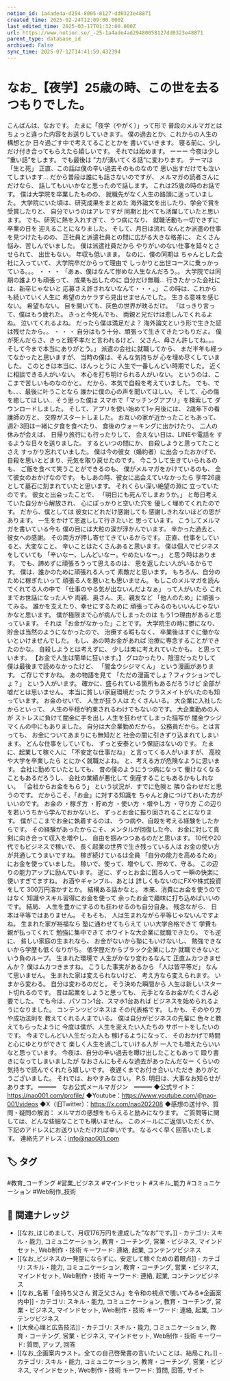 ```yaml
---
notion_id: 1a4ade4a-d294-8005-8127-dd0323e48871
created_time: 2025-02-24T12:09:00.000Z
last_edited_time: 2025-03-17T01:32:00.000Z
url: https://www.notion.so/_-25-1a4ade4ad29480058127dd0323e48871
parent_type: database_id
archived: False
sync_time: 2025-07-12T14:41:59.432394
---
```


# なお_【夜学】25歳の時、この世を去るつもりでした。

こんばんは、なおです。
たまに「夜学（やがく）」って形で
普段のメルマガとは
ちょっと違った内容をお送りしていきます。
僕の過去とか、これからの人生の構想とか
日々過ごす中で考えてることとかを
書いていきます。
寝る前に、少しだけ付き合ってもらえたら嬉しいです。
それでは始めます。
ーーー
今夜は少し
”重い話”をします。
でも最後は
”力が湧いてくる話”に変わります。
テーマは「生と死」
正直、この話は僕の辛い過去そのものなので
思い出すだけでも泣いてしまいます...
だから普段は誰にも話さないのですが、
メルマガの読者さんにだけなら、
話してもいいかなと思ったので話します。
これは25歳の時のお話です。
僕は大学院を卒業したものの、
就職先がなく人生の路頭に迷っていました。
大学院にいた頃は、研究成果をまとめた
海外論文を出したり、学会で賞を受賞したりと、
自分でいうのはアレですが
同期と比べても活躍していたと思います。
でも、研究に熱を入れすぎて、うつ病になり、
就職活動も一切できずに卒業の日を
迎えることになりました。
そして、月日は流れ
なんとか派遣の仕事を見つけたものの、
正社員と派遣社員との間に広がる大きな格差に、
たくさん悩み、苦しんでいました。
僕は派遣社員だから
やりがいのない仕事を延々とさせられて、
出世もない。
年収も低いまま。
なのに、僕の同期は
ちゃんとした会社に入っていて、
大学院卒だからって理由で
しっかりと出世コースに乗っかっている。。。
・
・
・
「あぁ、僕はなんて惨めな人生なんだろう。。
大学院では同期の誰よりも頑張って、
成果も出したのに
自分だけ無職...
行きたかった会社には、新卒じゃないと
応募さえ許されないなんて・・・。」
この時は、これからも続いていく人生に
希望のカケラすら見出せませんでした。
生きる意味を感じない。
希望もない。
目を開いても、灰色の世界が映るだけ。
「はっきり言って、僕はもう疲れた。
きっと今死んでも、
両親と兄だけは悲しんでくれるよね。
泣いてくれるよね。
だったら僕は満足だよ？
海外論文という形で生きた証は残せたから。。
・
・
・
自分はもう十分、頑張って生きてきたつもりだよ。
僕が死んだらさ、きっと親不孝だと言われるけど、
父さん、母さん許してね。。。
そして今まで本当にありがとう。」
派遣の会社に就職してから、
まだ半年も経ってなかったと思いますが、
当時の僕は、そんな気持ちが
心を埋め尽くしていました。
このときは本当に、ほんっとうに
人生で一番しんどい時期でした。
近くに相談できる人がいない。
本心を打ち明けられる人がいない。
というのは、ここまで苦しいものなのかと。
だから、本気で自殺を考えていました。
でも、でも、、、最後に叶うことなら
誰かに僕の心の声を聞いてほしい。
そして、心の傷を癒してほしい...
そう思った僕は
スマホで「マッチングアプリ」を検索して
ダウンロードしました。
そして、アプリを使い始めて1ヶ月後には、
2歳年下の看護師の方と、
交際がスタートしました。
お互いの家が近かったこともあって、
週2-3回は一緒に夕食を食べたり、
食後のウォーキングに出かけたり、
二人の休みが会えば、
日帰り旅行にも行ったりして、
会えない日は、LINEや電話を
するような日々を送りました。
するといつの間にか、
自殺しようと思ってたことさえ
すっかり忘れていました。
僕は今の彼女（婚約者）に出会ったおかげで、
自殺を思いとどまり、元気を取り戻せたのです。
今こうして生きていられるのも、
ご飯を食べて笑うことができるのも、
僕がメルマガをかけているのも、
全て彼女のおかげなのです。
もしあの時、彼女に出会えていなかったら
享年26歳として墓石に刻まれていたと思います。
それくらい深い絶望の淵に
立っていたのです。
彼女と出会ったことで、
「明日にも死んでしまおうか。」
と毎日考えていた自分から解放され、
心にぽっかりと空いた穴を
優しく埋めてくれたのです。
だから、僕としては
彼女にどれだけ感謝しても
感謝しきれないほどの恩があります。
一生をかけて恩返しして行きたいと
思っています。
こうしてメルマガを書いている今も
僕の目には大粒の涙が浮かんでいます。
辛かった過去と、彼女への感謝。
その両方が押し寄せてきているからです。
正直、仕事をしていると、大変なこと、
辛いことはたくさんあると思います。
僕は個人でビジネスをしていても
「辛いなー、しんどいなー。やめたいなー。」
と思う時はあります。
でも、諦めずに頑張ろうって思えるのは、
恩を返したい人がいるからです。
僕は、誰かのために頑張れる人って
素敵だと思います。
もちろん、自分のために稼ぎたいって
頑張る人を悪いとも思いません。
もしこのメルマガを読んでくれてる人の中で
「仕事のやる気が出ないんだよなぁ」
って人がいたら
これまでお世話になった人や
両親、奥さん、夫、親友など
「他人のため」に頑張ってみる。
誰かを支えたり、幸せにするために
頑張ってみるのもいいんじゃないかなと思います。
僕が極限まで心が病んでしまったのは
もう1つ理由があると思っています。
それは「お金がなかった」ことです。
大学院生の時に鬱になり、
貯金は当然のようになかったので、
治療する暇もなく、
卒業後はすぐに働かないといけませんでした。
もし、あの時お金があれば
治療に専念することができたのかな。
自殺しようとは考えずに、
少しは楽に考えれていたかも。
と思っています。
【お金で人生は簡単に狂います。】
グロかったり、陰湿だったりして
僕は最後まで読めなかったけど、
「闇金ウシジマくん」
という漫画があります。
ご存じですかね。
あの物語を見て
「ただの漫画でしょ？フィクションでしょ？」
という人がいます。
確かに、盛られている箇所もあるだろうけど
全部が嘘だとは思いません。
本当に貧しい家庭環境だった
クラスメイトがいたのも知っています。
お金のせいで、
人生が狂う人は
たくさんいる。
大企業に入社したからといって、
人生の平穏が約束されるわけでもないのです。
大企業勤めの人が
ストレスに負けて闇金に手を出し
人生を狂わせてしまった描写が
闇金ウシジマくんの中にもありました。
自分は大企業勤めだから。
公務員だから。とは言っても、
お金についてあまりにも無知だと
社会の闇に引きずり込まれてしまいます。
どんな仕事をしていても、
ずっと安泰という保証はないのです。
たまに、起業して稼ぐ人に
「不安定な仕事だね」
と言ってくる人がいますが、
高校や大学を卒業したら
とにかく就職だよね。
と、考える方が危険なように思います。
会社に勤めていたとしても、
昔の僕のようにうつ病になって
働けなくなることもあるだろうし、
会社の業績が悪化して
倒産することもあるかもしれない。
「会社からお金をもらう」
という状況が、すでに危険と
隣り合わせだと思うのです。
だからこそ、「お金」に対する知識を
ちゃんと身につけておいた方がいいのです。
お金の
・稼ぎ方
・貯め方
・使い方
・増やし方
・守り方
この辺りを若いうちから学んでおかないと、
ずっとお金に振り回されることになります。
僕がここまでお金に執着するのは、
うつ病や、自殺を考える経験をしたからです。
その経験があったからこそ、メンタルが回復した今、
お金に対して真剣に向き合って収入を増やし、
自由を掴みつつあるのだと思います。
10代や20代でもビジネスで稼いで、
長く起業の世界で生き残っている人は
お金の使い方が共通してうまいですね。
稼ぎ続けているは全員
「自分の能力を高めるため」
にお金を使っていました。
稼いで、使って、増やして、貯めて、守る。
この辺りの能力アップに励んでいます。
逆に、ずっとお金に困る人って
一瞬の快楽に使いすぎてますね。
お酒やギャンブル、あとは
詳しくもないのにFXや株式投資をして
300万円溶かすとか。
結構ある話かなと。
本来、消費にお金を使うのではなく
知識やスキル習得にお金を使って
余ったお金で趣味に打ち込めばいいのです。
結局、
人生を豊かにするのも狂わせるのも自分自身。
残念ながら、
日本は平等ではありません。
そもそも、
人は生まれながら平等じゃないんですよね。
生まれた家が裕福なら
塾に通わせてもらえて
いい大学合格できて
学費も親が払ってくれて
勉強に集中できて
ホワイトな大企業に就職できたり。
でも逆に、
貧しい家庭の生まれなら、
お金がないから塾にもいけないし、
勉強できないから学歴も低くなりがち。
低学歴だからブラック企業にしか
就職できないという負のループ。
生まれた環境で
人生がかなり変わるなんて
正直ムカつきませんか？
僕はムカつきますね。
こうした事実があるから
「人は皆平等だ」
なんて思いません。
生まれた家は変えられないけど、
考え方なら変えられます。
いまから変わる。
自分は変わるのだと。
そう決めた瞬間から
人生は新しいスタート切れるのです。
昔は起業をしようと思っても、
元手となるお金がたくさん必要でした。
でも今は、パソコン1台、スマホ1台あれば
ビジネスを始められるようになりました。
コンテンツビジネスは
その代表格です。
しかも、そのやり方や成功法則を
教えてくれる人までいる。
僕は自分がビジネスの先輩に
色々と教えてもらったように
今度は僕が、人生を変えたい人たちの
サポートをしたいのです。
今までしんどい人生だった人も
稼げるようになって、
そのおかげで時間と心にゆとりができて
楽しく人生を過ごしていける人が
一人でも増えたらいいなと思っています。
今夜は、自分の辛い過去を曝け出したこともあって
殴り書きになってしまいましたが
なおさんにもそんな過去があったんだなー
くらいの気持ちで読んでくれたら嬉しいです。
夜遅くまでお付き合いいただき
ありがとうございました。
それでは、おやすみなさい。
P.S.
明日は、大事なお知らせがあります。
━━━　なお公式メールマガジン　━━━
◆公式サイト：https://nao001.com/profile/
◆Youtube：https://www.youtube.com/@nao-001/videos
◆X（旧Twitter）：https://x.com/nao202208
◆感想の送付や、質問・疑問の解消：
メルマガの感想をもらえると励みになります。
ご質問等に関しては、どんな些細なことでも構いません。
このメールにご返信いただくか、
下記のアドレスにお送りいただければ幸いです。
なるべく早く回答いたします。
連絡先アドレス：info@nao001.com

## 🏷️ タグ
#教育_コーチング #営業_ビジネス #マインドセット #スキル_能力 #コミュニケーション #Web制作_技術

## 🔗 関連ナレッジ
- [[なお_はじめまして、月収176万円を達成した”なお”です。]] - カテゴリ: スキル・能力, コミュニケーション, 教育・コーチング, 営業・ビジネス, マインドセット, Web制作・技術 キーワード: 連絡, 起業, コンテンツビジネス
- [[なお_ビジネスの一発屋にならずに、安定して稼ぐための着眼点]] - カテゴリ: スキル・能力, コミュニケーション, 教育・コーチング, 営業・ビジネス, マインドセット, Web制作・技術 キーワード: 連絡, 起業, コンテンツビジネス
- [[なお_名著「金持ち父さん 貧乏父さん」を令和の視点で覗いてみる※企画案内中]] - カテゴリ: スキル・能力, コミュニケーション, 教育・コーチング, 営業・ビジネス, マインドセット, Web制作・技術 キーワード: 連絡, 起業, コンテンツビジネス
- [[大衆心理と広告技法]] - カテゴリ: スキル・能力, コミュニケーション, 教育・コーチング, 営業・ビジネス, マインドセット, Web制作・技術 キーワード: 質問, アップ, 回答
- [[なお_企画案内ラスト。全ての自己啓発書の言いたいことは、結局これ。]] - カテゴリ: スキル・能力, コミュニケーション, 教育・コーチング, 営業・ビジネス, マインドセット, Web制作・技術 キーワード: 質問, 回答, サイト
